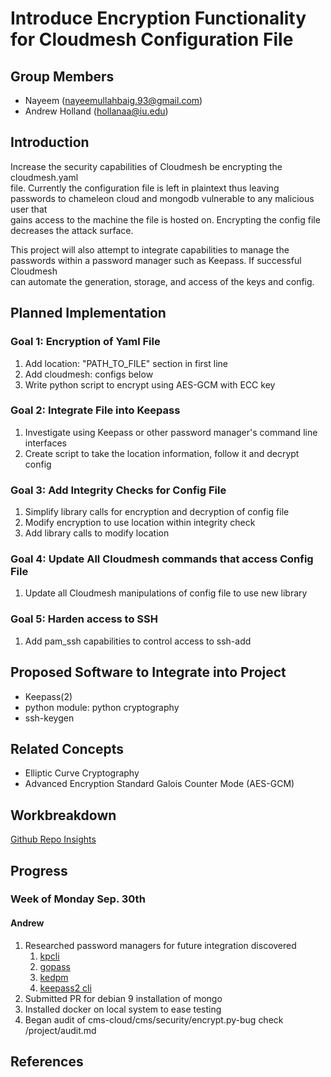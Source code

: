 # Introduce Encryption Functionality for Cloudmesh Configuration File

## Group Members

- Nayeem (nayeemullahbaig.93@gmail.com)  
- Andrew Holland (hollanaa@iu.edu)  

## Introduction

Increase the security capabilities of Cloudmesh be encrypting the cloudmesh.yaml  
file. Currently the configuration file is left in plaintext thus leaving  
passwords to chameleon cloud and mongodb vulnerable to any malicious user that  
gains access to the machine the file is hosted on. Encrypting the config file  
decreases the attack surface.   

This project will also attempt to integrate capabilities to manage the  
passwords within a password manager such as Keepass. If successful Cloudmesh  
can automate the generation, storage, and access of the keys and config.  

## Planned Implementation

### Goal 1: Encryption of Yaml File

1. Add location: "PATH\_TO\_FILE" section in first line
2. Add cloudmesh: configs below
3. Write python script to encrypt using AES-GCM with ECC key

### Goal 2: Integrate File into Keepass

1. Investigate using Keepass or other password manager's command line interfaces
2. Create script to take the location information, follow it and decrypt config

### Goal 3: Add Integrity Checks for Config File

1. Simplify library calls for encryption and decryption of config file
2. Modify encryption to use location within integrity check
3. Add library calls to modify location

### Goal 4: Update All Cloudmesh commands that access Config File

1. Update all Cloudmesh manipulations of config file to use new library

### Goal 5: Harden access to SSH

1. Add pam\_ssh capabilities to control access to ssh-add


## Proposed Software to Integrate into Project

* Keepass(2)  
* python module: python cryptography  
* ssh-keygen  

## Related Concepts

* Elliptic Curve Cryptography  
* Advanced Encryption Standard Galois Counter Mode (AES-GCM)

## Workbreakdown

[Github Repo Insights](<https://github.com/cloudmesh-community/fa19-516-144/pulse>)  

## Progress

### Week of Monday Sep. 30th 

#### Andrew

1. Researched password managers for future integration discovered  
	1. [kpcli](<http://kpcli.sourceforge.net/>)  
	2. [gopass](<https://www.gopass.pw/>)  
	3. [kedpm](<http://kedpm.sourceforge.net/>)  
	4. [keepass2 cli](<https://keepass.info/help/base/cmdline.html>)  
1. Submitted PR for debian 9 installation of mongo  
1. Installed docker on local system to ease testing
1. Began audit of cms-cloud/cms/security/encrypt.py-bug check /project/audit.md

## References


